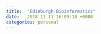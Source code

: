 ```yaml
---
title:  "Edinburgh Bioinformatics"
date:   2018-11-11 16:09:18 +0000
categories: personal
---
```




